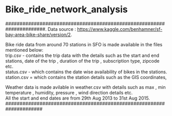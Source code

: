 # Bike_ride_network_analysis
######################################################################. 
Data source : https://www.kaggle.com/benhamner/sf-bay-area-bike-share/version/2. 

Bike ride data from around 70 stations in SFO is made available in the files mentioned below:  
trip.csv - contains the trip data with the details such as the start and end stations, date of the trip , duration of the trip , subscription type, zipcode etc.    
status.csv - which contains the date wise availability of bikes in the stations.     
station.csv = which contains the station details such as the GIS coordinates, 
  
Weather data is made avilable in weather.csv with details such as max , min temperature , humidity, pressure , wind direction details etc.  
All the start and end dates are from 29th Aug 2013 to 31st Aug 2015.  
#####################################################################
